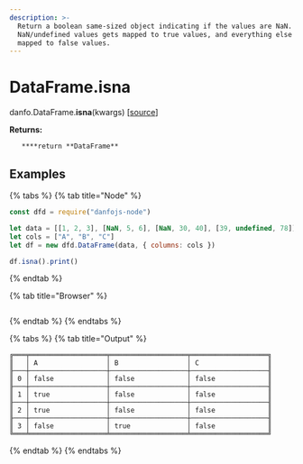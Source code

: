```yaml
---
description: >-
  Return a boolean same-sized object indicating if the values are NaN.
  NaN/undefined values gets mapped to true values, and everything else gets
  mapped to false values.
---
```


# DataFrame.isna

danfo.DataFrame.**isna**\(kwargs\) \[[source](https://github.com/opensource9ja/danfojs/blob/3398c2f540c16ac95599a05b6f2db4eff8a258c9/danfojs/src/core/frame.js#L1350)\]

**Returns:**

       ****return **DataFrame**

## **Examples**

{% tabs %}
{% tab title="Node" %}
```javascript
const dfd = require("danfojs-node")

let data = [[1, 2, 3], [NaN, 5, 6], [NaN, 30, 40], [39, undefined, 78]]
let cols = ["A", "B", "C"]
let df = new dfd.DataFrame(data, { columns: cols })

df.isna().print()

```
{% endtab %}

{% tab title="Browser" %}
```

```
{% endtab %}
{% endtabs %}

{% tabs %}
{% tab title="Output" %}
```text
╔═══╤═══════════════════╤═══════════════════╤═══════════════════╗
║   │ A                 │ B                 │ C                 ║
╟───┼───────────────────┼───────────────────┼───────────────────╢
║ 0 │ false             │ false             │ false             ║
╟───┼───────────────────┼───────────────────┼───────────────────╢
║ 1 │ true              │ false             │ false             ║
╟───┼───────────────────┼───────────────────┼───────────────────╢
║ 2 │ true              │ false             │ false             ║
╟───┼───────────────────┼───────────────────┼───────────────────╢
║ 3 │ false             │ true              │ false             ║
╚═══╧═══════════════════╧═══════════════════╧═══════════════════╝
```
{% endtab %}
{% endtabs %}

